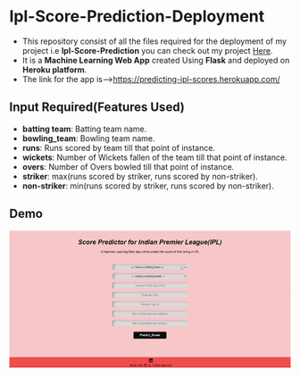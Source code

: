 # Ipl-Score-Prediction-Deployment
- This repository consist of all the files required for the deployment of my project i.e **Ipl-Score-Prediction** you can check out my project [Here](https://github.com/tushar176/IPL-Score-Prediction).
- It is a **Machine Learning Web App** created Using **Flask** and deployed on **Heroku platform**.
- The link for the app is-->https://predicting-ipl-scores.herokuapp.com/

## Input Required(Features Used)
- **batting team**: Batting team name.
- **bowling_team**: Bowling team name.
- **runs**: Runs scored by team till that point of instance.
- **wickets**: Number of Wickets fallen of the team till that point of instance.
- **overs**: Number of Overs bowled till that point of instance.
- **striker**: max(runs scored by striker, runs scored by non-striker).
- **non-striker**: min(runs scored by striker, runs scored by non-striker).

## Demo
 ![Demo of Web app](demo.gif)
